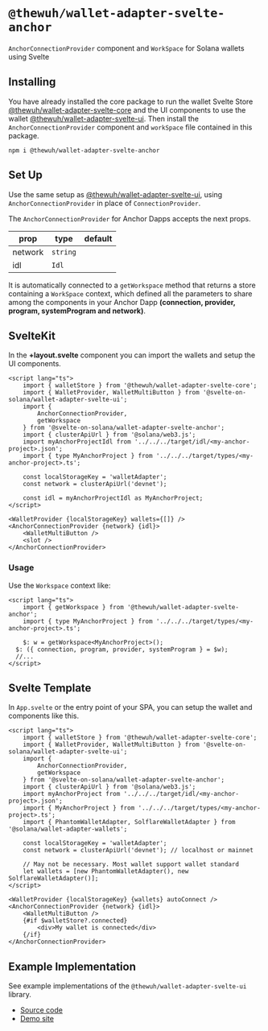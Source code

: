 # `@thewuh/wallet-adapter-svelte-anchor`

`AnchorConnectionProvider` component and `WorkSpace` for Solana wallets using Svelte

## Installing

You have already installed the core package to run the wallet Svelte Store [@thewuh/wallet-adapter-svelte-core](https://github.com/thewuhxyz/wallet-adapter-svelte/blob/main/packages/core/README.md) and the UI components to use the wallet [@thewuh/wallet-adapter-svelte-ui](https://github.com/thewuhxyz/wallet-adapter-svelte/blob/main/packages/ui/README.md). Then install the `AnchorConnectionProvider` component and `workSpace` file contained in this package.

```shell
npm i @thewuh/wallet-adapter-svelte-anchor
```

## Set Up

Use the same setup as [@thewuh/wallet-adapter-svelte-ui](https://github.com/thewuhxyz/wallet-adapter-svelte/blob/main/packages/ui/README.md), using `AnchorConnectionProvider` in place of `ConnectionProvider`.

The `AnchorConnectionProvider` for Anchor Dapps accepts the next props.

| prop    | type     | default |
| ------- | -------- | ------- |
| network | `string` |         |
| idl     | `Idl`    |         |

It is automatically connected to a `getWorkspace` method that returns a store containing a `WorkSpace` context, which defined all the parameters to share among the components in your Anchor Dapp **(connection, provider, program, systemProgram and network)**.

## SvelteKit

In the **+layout.svelte** component you can import the wallets and setup the UI components.

```svelte
<script lang="ts">
	import { walletStore } from '@thewuh/wallet-adapter-svelte-core';
	import { WalletProvider, WalletMultiButton } from '@svelte-on-solana/wallet-adapter-svelte-ui';
	import {
		AnchorConnectionProvider,
		getWorkspace
	} from '@svelte-on-solana/wallet-adapter-svelte-anchor';
	import { clusterApiUrl } from '@solana/web3.js';
	import myAnchorProjectIdl from '../../../target/idl/<my-anchor-project>.json';
	import { type MyAnchorProject } from '../../../target/types/<my-anchor-project>.ts';

	const localStorageKey = 'walletAdapter';
	const network = clusterApiUrl('devnet');

	const idl = myAnchorProjectIdl as MyAnchorProject;
</script>

<WalletProvider {localStorageKey} wallets={[]} />
<AnchorConnectionProvider {network} {idl}>
	<WalletMultiButton />
	<slot />
</AnchorConnectionProvider>
```

### Usage

Use the `Workspace` context like:
```svelte
<script lang="ts">
	import { getWorkspace } from '@thewuh/wallet-adapter-svelte-anchor';
	import { type MyAnchorProject } from '../../../target/types/<my-anchor-project>.ts';

	$: w = getWorkspace<MyAnchorProject>();
  $: ({ connection, program, provider, systemProgram } = $w);
  //...
</script>
```

## Svelte Template

In `App.svelte` or the entry point of your SPA, you can setup the wallet and components like this.

```svelte
<script lang="ts">
	import { walletStore } from '@thewuh/wallet-adapter-svelte-core';
	import { WalletProvider, WalletMultiButton } from '@svelte-on-solana/wallet-adapter-svelte-ui';
	import {
		AnchorConnectionProvider,
		getWorkspace
	} from '@svelte-on-solana/wallet-adapter-svelte-anchor';
	import { clusterApiUrl } from '@solana/web3.js';
	import myAnchorProject from '../../../target/idl/<my-anchor-project>.json';
	import { MyAnchorProject } from '../../../target/types/<my-anchor-project>.ts';
	import { PhantomWalletAdapter, SolflareWalletAdapter } from '@solana/wallet-adapter-wallets';

	const localStorageKey = 'walletAdapter';
	const network = clusterApiUrl('devnet'); // localhost or mainnet

	// May not be necessary. Most wallet support wallet standard
	let wallets = [new PhantomWalletAdapter(), new SolflareWalletAdapter()];
</script>

<WalletProvider {localStorageKey} {wallets} autoConnect />
<AnchorConnectionProvider {network} {idl}>
	<WalletMultiButton />
	{#if $walletStore?.connected}
		<div>My wallet is connected</div>
	{/if}
</AnchorConnectionProvider>
```

## Example Implementation

See example implementations of the `@thewuh/wallet-adapter-svelte-ui` library.

-   [Source code](https://github.com/thewuhxyz/wallet-adapter-svelte/blob/main/packages/example)
-   [Demo site][1]

[1]: https://wallet-adapter-svelte.thewuh.xyz/
